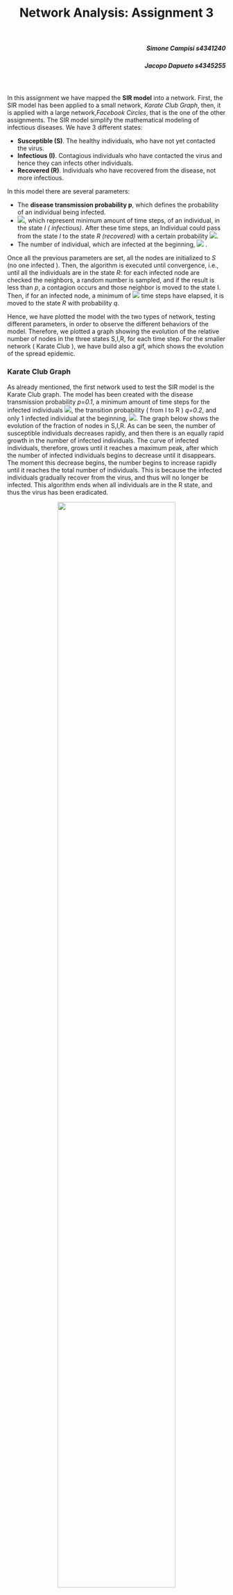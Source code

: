 <center> <h1> Network Analysis: Assignment 3 </h1> </center>
</br>
<h5 style="text-align: right">Simone Campisi s4341240 </h5>
<h5 style="text-align: right">Jacopo Dapueto s4345255 </h5>

</br></br>
In this assignment we have mapped the **SIR model** into a network. First, the SIR model has been applied to a small network, *Karate Club Graph*, then, it is applied with a large network,*Facebook Circles*, that is the one of the other assignments.
The SIR model simplify the mathematical modeling of infectious diseases. We have 3 different states:

- **Susceptible (S)**. The healthy individuals, who have not yet contacted the virus.
- **Infectious (I)**. Contagious individuals who have contacted the virus and hence they can infects other individuals.
- **Recovered (R)**. Individuals who have recovered from the disease, not more infectious.

In this model there are several parameters:

- The **disease transmission probability p**, which defines the probability of an individual being infected.
- <img src="https://latex.codecogs.com/svg.image?\inline&space;\mathbf{T_i}"/>, which represent minimum amount of time steps, of an individual, in the state *I ( infectious)*. After these time steps, an Individual could pass from the state *I* to the state *R (recovered)* with a certain probability <img src="https://latex.codecogs.com/svg.image?\inline&space;\mathbf{q}"/>.
- The number of individual, which are infected at the beginning, <img src="https://latex.codecogs.com/svg.image?\inline&space;\mathbf{i_0}"/> .

Once all the previous parameters are set, all the nodes are initialized to *S* (no one infected ). Then, the algorithm is executed until convergence, i.e., until all the individuals are in the state *R*: for each infected node are checked the neighbors, a random number is sampled, and if the result is less than *p*, a contagion occurs and those neighbor is moved to the state I. Then, if for an infected  node, a minimum of <img src="https://latex.codecogs.com/svg.image?\inline&space;T_i"/> time steps have elapsed, it is moved to the state *R* with probability *q*.

Hence, we have plotted the model with the two types of network, testing different parameters, in order to observe the different behaviors of the model. Therefore, we plotted a graph showing the evolution of the relative number of nodes in the three states S,I,R, for each time step.
For the smaller network ( Karate Club ), we have build also a gif, which shows the evolution of the spread epidemic.

### Karate Club Graph

As already mentioned, the first network used to test the SIR model is the Karate Club graph. The model has been created with the disease transmission probability *p=0.1*, a minimum amount of time steps for the infected individuals <img src="https://latex.codecogs.com/svg.image?\inline&space;T_i&space;=&space;10"/>, the transition probability ( from I to R ) *q=0.2*, and only 1 infected individual at the beginning, <img src="https://latex.codecogs.com/svg.image?\inline&space;i_0"/>.
The graph below shows the evolution of the fraction of nodes in S,I,R. As can be seen, the number of susceptible individuals decreases rapidly, and then there is an equally rapid growth in the number of infected individuals. The curve of infected individuals, therefore, grows until it reaches a maximum peak, after which the number of infected individuals begins to decrease until it disappears. The moment this decrease begins, the number begins to increase rapidly until it reaches the total number of individuals. This is because the infected individuals gradually recover from the virus, and thus will no longer be infected.
This algorithm ends when all individuals are in the R state, and thus the virus has been eradicated.

<figure align=center>
    <img src="./images/Karate_club/curves.png" width="80%" height="80%"/>
    <figcaption> <i> Figure 1 - Karate Club Graph </i> </figcaption>
</figure>

The gif below shows the evolution of the spread epidemic in the Karate Club network.

<figure align=center>
    <img src="./images/Karate_club/gif/anim.gif" style="margin-left: auto; margin-right: auto;" />
    <figcaption> <i> Figure 2 - Karate Club Graph, spread epidemics animation - SIR model </i> </figcaption>
</figure>

We performed some experiments changing the parameter of the SIR model. In particular, we have taken as reference the value <img src="https://latex.codecogs.com/svg.image?\inline&space;R&space;=&space;p*k"/>, that is the **basic reproduction number**, which is the expected number of new cases caused by a single infected individual, and where *k* is the number of individuals that everyone meet, and it is obtained computing the mean degree of the network. Hence knowing the mean degree *k* and fixing R, it is possible get the probability*p*.

So, we have tested the model considering 3 different cases, R < 1, R = 1, R > 1, using this parameters:

| *R*   | *K*   |  *p*   |  *q*  | *i0*  | *T0*  |
|  ---  |  ---  |  ---   |  ---  |  ---  |  ---  |
| 0.45  | 4.58  | 0.015  |  0.2  |  1    |  15   |
|  1    | 4.58  | 1/4.58 |  0.2  |  1    |  15   |
| 1.376 | 4.58  |  0.05  |  0.2  |  1    |  15   |

- <img src="https://latex.codecogs.com/svg.image?\mathbf{R&space;<&space;1}" title="\mathbf{R_0 < 1}" />. This, as showed by the graphic below, is the best case, because when *R < 1* the disease dies out faster, because we have that not all people infect one. In fact after reaching peak ( more or less the 90% of the population ) infections the contagion curve immediately starts to decrease. In this regime the epidemic is contained.

<figure align=center>
    <img src="./images/Karate_club_smaller_1/curves.png" width="80%" height="80%"/>
</figure>

- <img src="https://latex.codecogs.com/svg.image?\mathbf{R&space;=&space;1}" title="\mathbf{R = 1}" />. This is the *endemic* regime, where, respect to the previous case, there is a fester increase of infections at the beginning, reaching quickly the 100% of individuals infected, because everyone infect one people. Respect to the previous case, the number of total infected remains at its maximum remains stable for some time steps and and doesn't immediately start to decrease.
  
<figure align=center>
    <img src="./images/Karate_club_equal_1/curves.png" width="80%" height="80%" />
</figure>

- <img src="https://latex.codecogs.com/svg.image?\mathbf{R&space;>&space;1}" title="\mathbf{R_0 > 1}" />. This is the *epidemic* regime, and it is the worst case. Here every one infects more than one people. For this reason, we have a exponential growth, rapidly leading to the entire population becoming infected. All the population remain infected for a large amount of time steps, then the curve starts the degrowth.

<figure align=center>
    <img src="./images/Karate_club_greater_1/curves.png" width="80%" height="80%"/>
</figure>

### Facebook Circles

The model has been tested  the real network, Facebook Circles, repeating also the experiments performed with the smaller one. The evolution of the spread epidemic, in this kind of network, is showed in the below animation


<figure align=center>
    <img src="./Facebook_anim.gif" width="80%" height="80%"/>
    <figcaption> <i> Figure 2 - Facebook Circles - R > 1 </i> </figcaption>
</figure>


 Also for this network we have repeated the experiments testing the model in the 3 different cases, R < 1, R = 1, R > 1. The parameters chosen are similar to the one used for the Karate Club, in fact, are all the same except for the parameter *p*, which choice depends on *k* being much larger. The parameters are reported in the following table:

| *R*   | *K*   |  *p*    |  *q*  | *i0*  | *T0*  |
|  ---  |  ---  |  ---    |  ---  |  ---  |  ---  |
| 0.655 | 43.69 |  0.015  |  0.2  |   1   |  15   |
|  1    | 43.69 | 1/43.69 |  0.2  |   1   |  15   |
| 2.184 | 43.69 |  0.05   |  0.2  |   1   |  15   |

</br>


- <img src="https://latex.codecogs.com/svg.image?\mathbf{R&space;<&space;1}" title="\mathbf{R < 1}" />.In this case we have a not too fast growth of infections, and here we have at maximum the 60% of population infected, and after this peak the number of infections decreases rapidly, so, as in the case of the Karate club, with *R < 1* the spread epidemic is contained.

<figure align=center>
    <img src="./images/Facebook_R_smaller_1/curves.png" width="80%" height="80%"/>
</figure>


- <img src="https://latex.codecogs.com/svg.image?\mathbf{R&space;=&space;1}" title="\mathbf{R = 1}" />. Here, the growth of the contagion curve is a little faster than in the previous case, and reaches its peak, more or less, at 65% of the population.

<figure align=center>
    <img src="./images/Facebook_R_equal_1/curves.png" width="80%" height="80%" />
</figure>

- <img src="https://latex.codecogs.com/svg.image?\mathbf{R&space;>&space;1}" title="\mathbf{R > 1}" />. As in the case of the Karate Club network, this is the worst case. In fact, observing the graphic, you can notice that the growth of the infected individuals is much faster than the previous case, reaching in few time steps, the 80% of the population infected. Also here, after the peak of the contagions the curve starts the decrease, with a consequent increase of the recovered individuals.

<figure align=center>
    <img src="./images/Facebook_R_greater_1/curves.png" width="80%" height="80%">
</figure>

